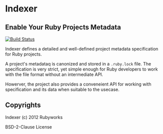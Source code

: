 # Indexer

## Enable Your Ruby Projects Metadata

[![Build Status](https://secure.travis-ci.org/rubyworks/indexer.png)](http://travis-ci.org/rubyworks/indexer)

Indexer defines a detailed and well-defined project metadata specification
for Ruby projects.

A project's metadataq is canonized and stored in a `.ruby.lock` file.
The specification is very strict, yet simple enough for Ruby developers
to work with the file format without an intermediate API.

Howerver, the project also provides a conveneient API for working with
specification and its data when suitable to the usecase.


## Copyrights

Indexer (c) 2012 Rubyworks

BSD-2-Clause License

